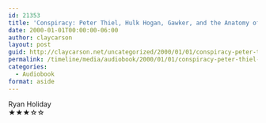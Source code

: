```yaml
---
id: 21353
title: 'Conspiracy: Peter Thiel, Hulk Hogan, Gawker, and the Anatomy of Intrigue'
date: 2000-01-01T00:00:00-06:00
author: claycarson
layout: post
guid: http://claycarson.net/uncategorized/2000/01/01/conspiracy-peter-thiel-hulk-hogan-gawker-and-the-anatomy-of-intrigue/
permalink: /timeline/media/audiobook/2000/01/01/conspiracy-peter-thiel-hulk-hogan-gawker-and-the-anatomy-of-intrigue/
categories:
  - Audiobook
format: aside
---
```

<div class="media-details"></div>

<div class="media-creator">Ryan Holiday</div>

<div class="media-rating">★★★☆☆</div>